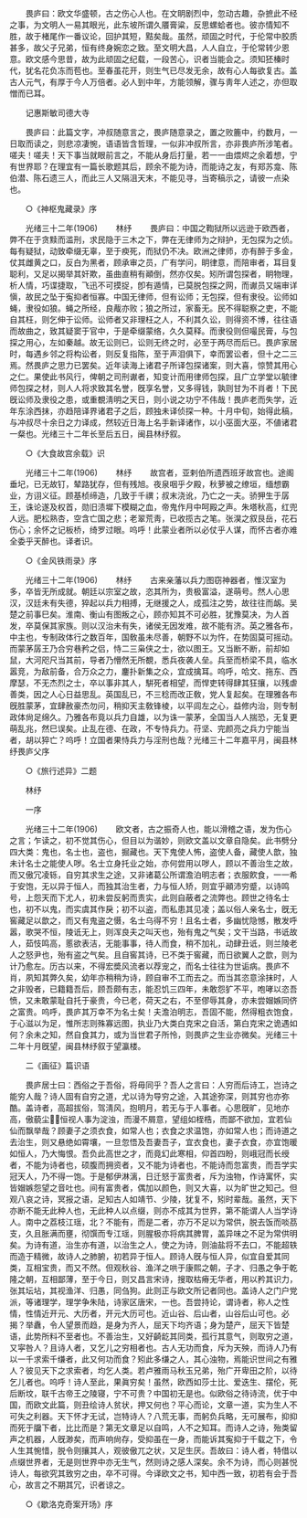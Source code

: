 <!-- { "loadSidebar": true } -->
　　畏庐曰：欧文华盛顿，古之伤心人也。在文眀剧烈中，忽动古趣，杂摭此不经之事，为文明人一易其眼光，此东坡所谓久餍膏粱，反思螺蛤者也。彼亦情知不胜，故于楮尾作一番议论，回护其短，黠矣哉。虽然，顽固之时代，于伦常中胶质甚多，故父子兄弟，恒有终身婉恋之致。至文明大昌，人人自立，于伦常转少恩意。欧文感今思昔，故为此顽固之纪载，一段苦心，识者当能会之。须知狉榛时代，犹名花负冻而苞也。至春虽花开，则生气已尽发无余，故有心人每欲复古。盖古人元气，有厚于今人万倍者。必人到中年，方能领解，骤与靑年人述之，亦但取憎而已耳。  

　　记惠斯敏司德大寺 

　　畏庐曰：此篇文字，冲叔随意言之，畏庐随意录之，置之败簏中，约数月，一日取而读之，则悲凉凄惋，语语皆含哲理，一似非冲叔所言，亦非畏庐所涉笔者。嗟夫！嗟夫！天下事当就眼前言之，不能从身后打量，若一一由煨烬之余着想，宁有世界耶？在理宜有一篇长歌题其后，顾余不能为诗，而能诗之友，有郑苏龛、陈伯潜、陈石遗三人，而此三人又隔沮天末，不能见寻，当寄稿示之，请彼一点染也。 

　　○《神枢鬼藏录》序 

　　光绪三十二年(1906) 
　　林纾 
　　畏庐曰：中国之鞫狱所以远逊于欧西者，弊不在于贪黩而滥刑，求民隐于三木之下，弊在无律师为之辩护，无包探为之侦。每有疑狱，动致牵缀无辜，至于瘐死，而狱仍不决。欧洲之律师，亦有醉于多金，仗其雌黄之口，反白为黑者，顾承审之员，广有学问，眀律意，而陪审者，耳目复聪利，又足以揭举其奸欺，虽曲直稍有顚倒，然亦仅矣。矧所谓包探者，眀物理，析人情，巧谍捷取，飞迅不可摸捉，卽有遁情，已莫脱包探之网，而谳员又端审详愼，故民之坠于寃抑者恒寡。中国无律师，但有讼师；无包探，但有隶役。讼师如蝇，隶役如狼。蝇之所经，良胾亦败；狼之所过，家畜无。民不得聪察之吏，不能自其枉，则乞伸于讼师。讼师者又非理枉之人，不利其久讼，则得资不博，往往语而故曲之，致其疑窦于官中，于是牵缀蒙络，久久莫释。而隶役则但嘬民膏，与包探之用心，左如秦越。故无讼则已，讼则无终之时，必至于两尽而后已。畏庐家居时，每遇乡邻之将构讼者，则反复指陈，至于声泪俱下，幸而罢讼者，但十之二三焉。然畏庐之思力已罢矣。近年读海上诸君子所译包探诸案，则大喜，惊赞其用心之仁。果使此书风行，俾朝之司刑谳者，知变计而用律师包探，且广立学堂以毓律师包探之材，则人人将求致其名誉，旣享名誉，又多得钱，孰则甘为不肖者！下民旣讼师及隶役之患，或重覩淸明之天日，则小说之功宁不伟哉！畏庐老而失学，近年东涂西抹，亦趋陪译界诸君子之后，顾独未译侦探一种。十月中旬，始得此稿，与冲叔尽十余日之力译成，然较近日海上名手新译诸作，以小巫面大巫，不値诸君一粲也。光绪三十二年长至后五日，闽县林纾叙。 

　　○《大食故宫余载》识 

　　光绪三十二年(1906) 
　　林纾 
　　故宫者，亚剌伯所遗西班牙故宫也。途阁垂圮，已无故钉，辇路犹存，但有残旭。夜泉咽乎夕殿，秋萝被之缭垣，缅想霸业，方诩义征。顾基桢缔造，几致于千禩；叔末浇讹，乃亡之一夫。骄狎生于孱王，诛论遂及权首，勋旧渍墀下模糊之血，帝鬼作月中呵殿之声。朱塔秋高，红兜人远。肥松熟杏，空含亡国之悲；老翠荒靑，已收揽古之笔。张淏之叙艮岳，花石伤心；余怀之记板桥，绮罗过眼。呜呼！此蒙业者所以必仗乎人谋，而怀古者亦难全委乎天醉也。译者识。 

　　○《金风铁雨录》序 

　　光绪三十二年(1906) 
　　林纾 
　　古来亲藩以兵力图窃神器者，惟汉室为多，卒皆无所成就。朝廷以宗室之故，恣其所为，贵极富溢，遂萌号。然人心思汉，汉廷未有失德，猝起以兵力相搏，无继援之人，成孤注之势，故往往而衂。吴楚之前事巳矣。淮南、衡山有图叛之心，顾亦知其不可必胜，犹豫莫决，为人首发，卒莫保其家族。则以汉治未有失，诸侯无因发难，故不能有济。英之雅各布，中主也，专制政体行之数百年，国敎虽未尽善，朝野不以为忤，在势固莫可摇动。而蒙茅孱王乃合穷巷矜之侣，恃二三枭侠之士，欲以图王。又当断不断，前却如鼠，大河咫尺当其前，导者乃懵然无所覩，悉兵夜袭人垒。兵至而桥梁不具，临水嚣竞，为敌前备，合万众之力，鏖扑新集之众，宜成擒耳。呜呼，哈文、拖东、西摩瑟，不无杰烈之士，卒以事非其人，騈死者相望，而悍吏转得肆其狂攘，以残虐善类，因之人心日益思乱。英国乱已，不三稔而改正敎，党人复起矣。在理雅各布旣胜蒙茅，宜肆赦豪杰勿问，稍抑天主敎锋棱，以平闾左之心，益修内治，则专制政体尙足绵久。乃雅各布竟以兵力自雄，以为诛一蒙茅，全国当人人揣恐，无复更萌乱兆，然巳误矣。止乱在德、在政，不专恃兵力。苻坚、完颜亮之兵力宁能当者，胡以猝亡？呜呼！立国者果恃兵力与淫刑也哉？光绪三十二年嘉平月，闽县林纾畏庐父序 

　　○《旅行述异》二题 

　　林纾 

　　一序 

　　光绪三十二年(1906) 
　　欧文者，古之振奇人也，能以滑稽之语，发为伤心之言；乍读之，初不觉其伤心，但目以为谐妙，则欧文盖以文章自隐矣。此书劈分四大类：鬼也，名士也，盗也，掘藏也。天下鬼使人怖，盗使人备，藏使人歆，独未计名士之能使人哕。名士立身托业之始，亦何尝用以哕人，顾以不善治生之故，而又傲冗凌轹，自穷其求生之途，又非诸葛公所谓澹泊明志者；衣服飮食，一一希于安饱，无以异于恒人，而独其治生者，力与恒人矫，则宜乎顚沛穷蹙，以诗鸣号，上怨天而下尤人，初未尝反躬而责实，此则自蔽者之流弊也。顾世之待名士也，初不以鬼，而实虞其作戾；初不以盗，而私患其见凌；盖以俗人亲名士，旣无窖藏足以歆之，而又有鬼盗之慑，名士乌得不穷！且名士者，多幽忧隐憾，散发呼嚣，歌哭不恒，陵诋无上，则浑良夫之叫天也，殆有鬼之气矣；文干当路，书诋故人，茹忮鸣高，慝欲表洁，无能事事，待人而食，稍不加礼，动肆丑诋，则兰陵老人之怒尹也，殆有盗之气矣。且自窖其诗，已不类于窖藏，而日欲翼人之歆，则为计乃愈左。历古以来，不得宏奬风流者以荐宠之，而名士往往为世诟病。畏庐不肖，夙知其弊久矣，幼年亦稍稍为诗，顾自审不工而去之。而当其恣意涂抹时，人之非毁者，已籍籍吾后，顾吾颇有志，能忍饥三四年，未敢怨犷不平，咆哮以恣吾愤，又未敢蒙耻自托于豪贵，今已老，荷天之右，不至僇辱其身，亦未尝媢嫉同侪之富贵。呜呼，畏庐其万幸不为名士矣！夫澹泊明志，吾固不能，然得粗衣饱食，于心滋以为足，惟所志则殊寡远图，执业乃大类白克宋之自活，第白克宋之诡遇如何？余未之知，然自食其力，或为当世君子所怜，则畏庐之生业亦微矣。光绪三十二年十月旣望，闽县林纾叙于望瀛楼。 

　　二《画征》篇识语 

　　畏庐居士曰：西俗之于吾俗，将毋同乎？吾人之言曰：人穷而后诗工，岂诗之能穷人哉？诗人固有自穷之道，尤以诗为导穷之途，入其途弥深，则其穷也亦弥酷。盖诗者，高超拔俗，驾淸风，抱明月，若无与于人事者。心思旣旷，见地亦高，傲藐尘，恒视人事为淀浊，而漫不屑意，望组如桎梏，而鄙不欲加，宜若仙仙而飘举哉？顾妻子之须衣食，如常人也；衣食之求温饱，亦如常人也；而诗道之去治生，则又悬绝如霄壤，一旦忽悟及吾妻吾子，宜衣食也，妻子衣食，亦宜饱暖如恒人，乃大悔恨。吾负此高世之才，而竟幻此寒相，仰首四盼，则峨冠而长绶者，不能为诗者也，硕腹而拥资者，又不能为诗者也，不能诗而忽富贵，而吾学实冠天人，乃不得一饱。于是郁伊淋漓，日迁怒于富贵者，斥为浊物，作诗寓怀，实皆媢嫉怨望之音吐也。间有富贵者，偶加以颜色，则又大喜，以为旷世之知己。但观八哀之诗，冥报之语，足知古人如靖节、少陵，犹复不，矧时辈哉。虽然，天下亦断不能无此种人也，无此种人以点缀，则亦不成其为世界，第不能谓人人当学诗人。南中之荔枝江瑶，北？不能有，而是二者，亦万不足以为常供，脱去饭而啖茘支，久且胀满而壅，彻馔而专江瑶，则腥极亦将病其脾胃，盖异味之不足为常供明矣。为诗有道，治生亦有道，以治生之人，使之为诗，则油盐将不去口，不能超轶而造于精微，故诗人之肺腑，初若异于恒人。顾诗人旣与恒人异，似宜自爱其同类，互相宝贵，而又不然。但观秋谷、渔洋之哄于康熙之朝，子才、归愚之争于乾隆之朝，互相鄙薄，至于今日，则又昌言宋诗，搜取枯瘠无华者，用以矜其识力，张其坛坫，其视渔洋、归愚，同刍狗。此则正与欧文所记者同也。盖诗人之门户党派，等诸理学，理学争朱陆，诗家区唐宋，一也。吾尝持论，谓诗者，称人之性情，性情近开元、大历者，开元大历可也。近山谷、后山者，山谷后山可也。必揭？举纛，令人望景而趋，是身为齐人，屈天下均齐语；身为楚产，屈天下皆楚语，此势所料不至者也。不善治生，又好齮龁其同类，孤行其意气，则取穷之道，又寜咎人？且诗人者，又乞儿之穷相者也。古人无功而食，斥为天殃，而诗人乃有以一千求索千缣者，此又何功而食？矧此多缣之人，其心浊物，焉能识世间之有雅人？彼见天下之求索者，均乞人类。若卢雅雨马秋玉兄弟，殆广开卑田之阶，以待乞儿者也。呜呼！诗人至此，果眞穷矣！虽然，欧西如莎士比、爱迭生、摆伦，死后断坟，联千古帝王之陵寝，宁不可贵？中国初无是也。似欧俗之待诗流，优于中国，而欧文此篇，则丑绘诗人贫状，押又何也？平心而论，文章一道，实为生人不可失之利器。天下怀才无试，岂特诗人？八荒无事，而躬负兵略，无可展布，抑抑而死于牖下者，比比而是？第无文章足以自鸣，人不之知耳。而诗人之诗，殆类留声之机器，人旣渺矣，而声响尙存，受抑虽在一身，而能诉其寃抑于千载之下，令人生其惋惜，脱令则攘其人，观彼傲兀之状，又足生厌。吾故曰：诗人者，特借以点缀世界者，无是则世界中亦无生气，然则诗之感人深矣。余不为诗，而心则甚悦诗人，每欲究其致穷之由，卒不可得。今译欧文之书，知中西一致，初若有会于吾心，故言之不期其冗，识者谅之。 

　　○《歇洛克奇案开场》序 

